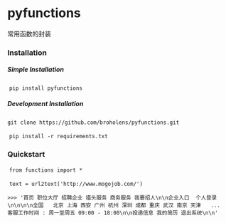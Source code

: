 # pyfunctions
常用函数的封装



### Installation

##### Simple Installation

​    `pip install pyfunctions`

##### Development Installation

​    `git clone https://github.com/broholens/pyfunctions.git`

​    `pip install -r requirements.txt` 



### Quickstart

​	`from functions import *`

​	`text = url2text('http://www.mogojob.com/')`

​	`>>> '首页 职位大厅 招聘企业 猎头服务 商务服务 我要招人\n\n企业入口  个人登录\n\n\n\n全国 	北京 上海 西安 广州 杭州 深圳 成都 重庆 武汉 南京 天津   ...  客服工作时间 : 周一至周五 09:00 - 18:00\n\n投递信息 我的简历 退出系统\n\n'`

